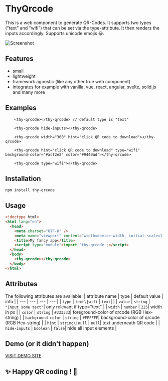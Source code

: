 # ThyQrcode

This is a web component to generate QR-Codes. It supports two types ("text" and "wifi") that can be 
set via the type-attribute. It then renders the inputs accordingly. Supports unicode emojis 😀.

![Screenshot](https://smart-sign.com/npm/thy-qrcode/screenshot.png)

## Features
 - small
 - lightweight
 - framework agnostic (like any other true web component)
 - integrates for example with vanilla, vue, react, angular, svelte, solid.js and many more

## Examples
```
    <thy-qrcode></thy-qrcode> // default type is "text"

    <thy-qrcode hide-inputs></thy-qrcode>

    <thy-qrcode width="300" hint="click QR code to download"></thy-qrcode>

    <thy-qrcode hint="click QR code to download" type="wifi" background-color="#acf2e2" color="#9440ad"></thy-qrcode>

    <thy-qrcode type="wifi"></thy-qrcode>
```


## Installation
```
npm install thy-qrcode
```

## Usage

```html
<!doctype html>
<html lang="en">
  <head>
    <meta charset="UTF-8" />
    <meta name="viewport" content="width=device-width, initial-scale=1.0" />
    <title>My fancy app</title>
    <script type="module">import 'thy-qrcode';</script>
  </head>
  <body>
    <thy-qrcode></thy-qrcode>
  </body>
</html>
```

## Attributes
The following attributes are available:
| attribute name | type | default value | info |
| --- | --- | --- | --- |
| ``` type ``` | ``` text\|wifi ``` | ```text```| |
| ``` value ``` | ``` string ``` | ```"Input some text"```| only relevant if type="text" |
| ``` width ``` | ``` number ``` | ``` 225 ```| width in px |
| ``` color ``` | ``` string ``` | ``` #333333 ```| foreground-color of qrcode (RGB Hex-string) |
| ``` background-color ``` | ``` string ``` | ``` #FFFFFF ```| background-color of qrcode (RGB Hex-string) |
| ``` hint ``` | ``` string\|null ``` | ``` null ```| text underneath QR code |
| ``` hide-inputs ``` | ``` boolean ``` | ``` false ```| hide all input elements |

## Demo (or it didn't happen)
[VISIT DEMO SITE](https://smart-sign.com/npm/thy-qrcode/)

## ✨ Happy QR coding ! 🕺